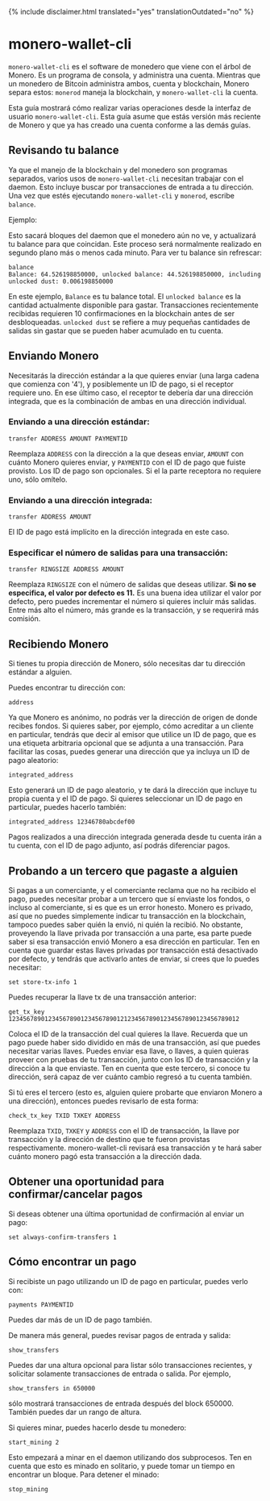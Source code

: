 {% include disclaimer.html translated="yes" translationOutdated="no" %}

# monero-wallet-cli

`monero-wallet-cli` es el software de monedero que viene con el árbol de Monero. Es un programa de consola,
y administra una cuenta. Mientras que un monedero de Bitcoin administra ambos, cuenta y blockchain,
Monero separa estos: `monerod` maneja la blockchain, y `monero-wallet-cli` la cuenta.

Esta guía mostrará cómo realizar varias operaciones desde la interfaz de usuario `monero-wallet-cli`. Esta guía asume que estás versión más reciente de Monero y que ya has creado una cuenta conforme a las demás guías.


## Revisando tu balance

Ya que el manejo de la blockchain y del monedero son programas separados, varios usos de `monero-wallet-cli`
necesitan trabajar con el daemon. Esto incluye buscar por transacciones de entrada a tu dirección.
Una vez que estés ejecutando `monero-wallet-cli` y `monerod`, escribe `balance`.

Ejemplo:

Esto sacará bloques del daemon que el monedero aún no ve, y actualizará tu balance para
que coincidan. Este proceso será normalmente realizado en segundo plano más o menos cada minuto. Para ver tu
balance sin refrescar:

    balance
    Balance: 64.526198850000, unlocked balance: 44.526198850000, including unlocked dust: 0.006198850000

En este ejemplo, `Balance` es tu balance total. El `unlocked balance` es la cantidad actualmente disponible para gastar. Transacciones recientemente recibidas requieren 10 confirmaciones en la blockchain antes de ser desbloqueadas. `unlocked dust` se refiere a muy pequeñas cantidades de salidas sin gastar que se pueden haber acumulado en tu cuenta.

## Enviando Monero

Necesitarás la dirección estándar a la que quieres enviar (una larga cadena que comienza con '4'), y
posiblemente un ID de pago, si el receptor requiere uno. En ese último caso, el receptor
te debería dar una dirección integrada, que es la combinación de ambas en una dirección individual.

### Enviando a una dirección estándar:

    transfer ADDRESS AMOUNT PAYMENTID

Reemplaza `ADDRESS` con la dirección a la que deseas enviar, `AMOUNT` con cuánto Monero quieres enviar,
y `PAYMENTID` con el ID de pago que fuiste provisto. Los ID de pago son opcionales. Si el la parte receptora no requiere uno,
sólo omítelo.

### Enviando a una dirección integrada:

    transfer ADDRESS AMOUNT

El ID de pago está implícito en la dirección integrada en este caso.

### Especificar el número de salidas para una transacción:

    transfer RINGSIZE ADDRESS AMOUNT

Reemplaza `RINGSIZE` con el número de salidas que deseas utilizar. **Si no se especifica, el valor por defecto es 11.** Es una buena idea utilizar el valor por defecto, pero puedes incrementar el número si quieres incluir más salidas. Entre más alto el número, más grande es la transacción, y se requerirá más comisión.


## Recibiendo Monero

Si tienes tu propia dirección de Monero, sólo necesitas dar tu dirección estándar a alguien.

Puedes encontrar tu dirección con:

    address

Ya que Monero es anónimo, no podrás ver la dirección de origen de donde recibes fondos. Si
quieres saber, por ejemplo, cómo acreditar a un cliente en particular, tendrás que decir al emisor que utilice un
ID de pago, que es una etiqueta arbitraria opcional que se adjunta a una transacción. Para facilitar
las cosas, puedes generar una dirección que ya incluya un ID de pago aleatorio:

    integrated_address

Esto generará un ID de pago aleatorio, y te dará la dirección que incluye tu propia cuenta y el
ID de pago. Si quieres seleccionar un ID de pago en particular, puedes hacerlo también:

    integrated_address 12346780abcdef00

Pagos realizados a una dirección integrada generada desde tu cuenta irán a tu cuenta,
con el ID de pago adjunto, así podrás diferenciar pagos.


## Probando a un tercero que pagaste a alguien

Si pagas a un comerciante, y el comerciante reclama que no ha recibido el pago, puedes necesitar
probar a un tercero que sí enviaste los fondos, o incluso al comerciante, si es que es un error
honesto. Monero es privado, así que no puedes simplemente indicar tu transacción en la blockchain,
tampoco puedes saber quién la envió, ni quién la recibió. No obstante, proveyendo la llave privada
por transacción a una parte, esa parte puede saber si esa transacción envió Monero a esa
dirección en particular. Ten en cuenta que guardar estas llaves privadas por transacción está desactivado por defecto, y
tendrás que activarlo antes de enviar, si crees que lo puedes necesitar:

    set store-tx-info 1

Puedes recuperar la llave tx de una transacción anterior:

    get_tx_key 1234567890123456789012345678901212345678901234567890123456789012

Coloca el ID de la transacción del cual quieres la llave. Recuerda que un pago puede haber sido
dividido en más de una transacción, así que puedes necesitar varias llaves. Puedes enviar esa llave,
o llaves, a quien quieras proveer con pruebas de tu transacción, junto con los
ID de transacción y la dirección a la que enviaste. Ten en cuenta que este tercero, si conoce tu
dirección, será capaz de ver cuánto cambio regresó a tu cuenta también.

Si tú eres el tercero (esto es, alguien quiere probarte que enviaron Monero
a una dirección), entonces puedes revisarlo de esta forma:

    check_tx_key TXID TXKEY ADDRESS

Reemplaza `TXID`, `TXKEY` y `ADDRESS` con el ID de transacción, la llave por transacción y la dirección
de destino que te fueron provistas respectivamente. monero-wallet-cli revisará esa transacción
y te hará saber cuánto monero pagó esta transacción a la dirección dada.


## Obtener una oportunidad para confirmar/cancelar pagos

Si deseas obtener una última oportunidad de confirmación al enviar un pago:

    set always-confirm-transfers 1


## Cómo encontrar un pago

Si recibiste un pago utilizando un ID de pago en particular, puedes verlo con:

    payments PAYMENTID

Puedes dar más de un ID de pago también.

De manera más general, puedes revisar pagos de entrada y salida:

    show_transfers

Puedes dar una altura opcional para listar sólo transacciones recientes, y solicitar
solamente transacciones de entrada o salida. Por ejemplo,

    show_transfers in 650000

sólo mostrará transacciones de entrada después del block 650000. También puedes dar
un rango de altura.

Si quieres minar, puedes hacerlo desde tu monedero:

    start_mining 2

Esto empezará a minar en el daemon utilizando dos subprocesos. Ten en cuenta que esto es minado en solitario,
y puede tomar un tiempo en encontrar un bloque. Para detener el minado:

    stop_mining


